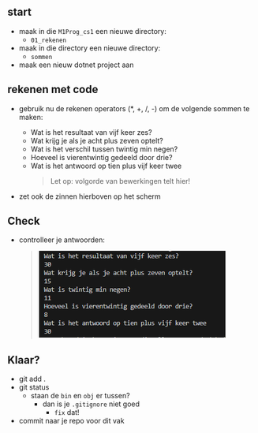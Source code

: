 

## start

- maak in die `M1Prog_cs1`  een nieuwe directory:
    - `01_rekenen`
- maak in die directory een nieuwe directory:
    - `sommen`
- maak een nieuw dotnet project aan

## rekenen met code

- gebruik nu de rekenen operators (*, +, /, -) om de volgende sommen te maken:

    - Wat is het resultaat van vijf keer zes?
    - Wat krijg je als je acht plus zeven optelt?
    - Wat is het verschil tussen twintig min negen?
    - Hoeveel is vierentwintig gedeeld door drie?
    - Wat is het antwoord op tien plus vijf keer twee
        > Let op: volgorde van bewerkingen telt hier!

- zet ook de zinnen hierboven op het scherm

## Check

- controlleer je antwoorden:
    > ![](img/somresultaat.PNG)
    
## Klaar?

- git add .
- git status
    - staan de `bin` en `obj` er tussen?
        - dan is je `.gitignore` niet goed
            - `fix` dat!
- commit naar je repo voor dit vak

